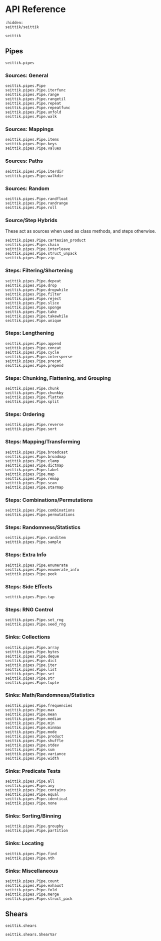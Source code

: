 # API Reference

```{toctree}
:hidden:
seittik/seittik
```

```{autodoc2-summary}
seittik
```

## Pipes

```{autodoc2-summary}
seittik.pipes
```

### Sources: General

```{autodoc2-summary}
seittik.pipes.Pipe
seittik.pipes.Pipe.iterfunc
seittik.pipes.Pipe.range
seittik.pipes.Pipe.rangetil
seittik.pipes.Pipe.repeat
seittik.pipes.Pipe.repeatfunc
seittik.pipes.Pipe.unfold
seittik.pipes.Pipe.walk
```

### Sources: Mappings

```{autodoc2-summary}
seittik.pipes.Pipe.items
seittik.pipes.Pipe.keys
seittik.pipes.Pipe.values
```

### Sources: Paths

```{autodoc2-summary}
seittik.pipes.Pipe.iterdir
seittik.pipes.Pipe.walkdir
```

### Sources: Random

```{autodoc2-summary}
seittik.pipes.Pipe.randfloat
seittik.pipes.Pipe.randrange
seittik.pipes.Pipe.roll
```

### Source/Step Hybrids

These act as sources when used as class methods, and steps otherwise.

```{autodoc2-summary}
seittik.pipes.Pipe.cartesian_product
seittik.pipes.Pipe.chain
seittik.pipes.Pipe.interleave
seittik.pipes.Pipe.struct_unpack
seittik.pipes.Pipe.zip
```

### Steps: Filtering/Shortening

```{autodoc2-summary}
seittik.pipes.Pipe.depeat
seittik.pipes.Pipe.drop
seittik.pipes.Pipe.dropwhile
seittik.pipes.Pipe.filter
seittik.pipes.Pipe.reject
seittik.pipes.Pipe.slice
seittik.pipes.Pipe.sponge
seittik.pipes.Pipe.take
seittik.pipes.Pipe.takewhile
seittik.pipes.Pipe.unique
```

### Steps: Lengthening

```{autodoc2-summary}
seittik.pipes.Pipe.append
seittik.pipes.Pipe.concat
seittik.pipes.Pipe.cycle
seittik.pipes.Pipe.intersperse
seittik.pipes.Pipe.precat
seittik.pipes.Pipe.prepend
```

### Steps: Chunking, Flattening, and Grouping

```{autodoc2-summary}
seittik.pipes.Pipe.chunk
seittik.pipes.Pipe.chunkby
seittik.pipes.Pipe.flatten
seittik.pipes.Pipe.split
```

### Steps: Ordering

```{autodoc2-summary}
seittik.pipes.Pipe.reverse
seittik.pipes.Pipe.sort
```

### Steps: Mapping/Transforming

```{autodoc2-summary}
seittik.pipes.Pipe.broadcast
seittik.pipes.Pipe.broadmap
seittik.pipes.Pipe.clamp
seittik.pipes.Pipe.dictmap
seittik.pipes.Pipe.label
seittik.pipes.Pipe.map
seittik.pipes.Pipe.remap
seittik.pipes.Pipe.scan
seittik.pipes.Pipe.starmap
```

### Steps: Combinations/Permutations

```{autodoc2-summary}
seittik.pipes.Pipe.combinations
seittik.pipes.Pipe.permutations
```

### Steps: Randomness/Statistics

```{autodoc2-summary}
seittik.pipes.Pipe.randitem
seittik.pipes.Pipe.sample
```

### Steps: Extra Info

```{autodoc2-summary}
seittik.pipes.Pipe.enumerate
seittik.pipes.Pipe.enumerate_info
seittik.pipes.Pipe.peek
```

### Steps: Side Effects

```{autodoc2-summary}
seittik.pipes.Pipe.tap
```

### Steps: RNG Control

```{autodoc2-summary}
seittik.pipes.Pipe.set_rng
seittik.pipes.Pipe.seed_rng
```

### Sinks: Collections

```{autodoc2-summary}
seittik.pipes.Pipe.array
seittik.pipes.Pipe.bytes
seittik.pipes.Pipe.deque
seittik.pipes.Pipe.dict
seittik.pipes.Pipe.iter
seittik.pipes.Pipe.list
seittik.pipes.Pipe.set
seittik.pipes.Pipe.str
seittik.pipes.Pipe.tuple
```

### Sinks: Math/Randomness/Statistics

```{autodoc2-summary}
seittik.pipes.Pipe.frequencies
seittik.pipes.Pipe.max
seittik.pipes.Pipe.mean
seittik.pipes.Pipe.median
seittik.pipes.Pipe.min
seittik.pipes.Pipe.minmax
seittik.pipes.Pipe.mode
seittik.pipes.Pipe.product
seittik.pipes.Pipe.shuffle
seittik.pipes.Pipe.stdev
seittik.pipes.Pipe.sum
seittik.pipes.Pipe.variance
seittik.pipes.Pipe.width
```

### Sinks: Predicate Tests

```{autodoc2-summary}
seittik.pipes.Pipe.all
seittik.pipes.Pipe.any
seittik.pipes.Pipe.contains
seittik.pipes.Pipe.equal
seittik.pipes.Pipe.identical
seittik.pipes.Pipe.none
```

### Sinks: Sorting/Binning

```{autodoc2-summary}
seittik.pipes.Pipe.groupby
seittik.pipes.Pipe.partition
```

### Sinks: Locating

```{autodoc2-summary}
seittik.pipes.Pipe.find
seittik.pipes.Pipe.nth
```

### Sinks: Miscellaneous

```{autodoc2-summary}
seittik.pipes.Pipe.count
seittik.pipes.Pipe.exhaust
seittik.pipes.Pipe.fold
seittik.pipes.Pipe.merge
seittik.pipes.Pipe.struct_pack
```

## Shears

```{autodoc2-summary}
seittik.shears
```

```{autodoc2-summary}
seittik.shears.ShearVar
```

